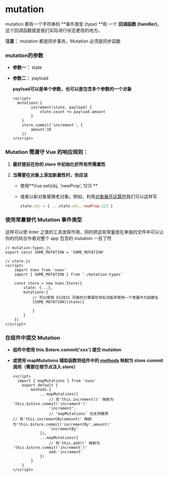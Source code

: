 # mutation

mutation 都有一个字符串的 **事件类型 (type) **和 一个 **回调函数 (handler)**。这个回调函数就是我们实际进行状态更改的地方。

**注意：** mutation 都是同步事务，Mutation 必须是同步函数

### mutation的参数

* **参数一：** state

* **参数二：** payload

  **payload可以是单个参数，也可以是包含多个参数的一个对象**

  ```vue
  <script>
  	mutations:{
          increment(state, payload) {
              state.count += payload.amount
          }
      }
      store.commit('increment', {
          amount:10
      })
  </script>
  ```

### Mutation 需遵守 Vue 的响应规则：

1. **最好提前在你的 store 中初始化好所有所需属性**

2. **当需要在对象上添加新属性时，你应该**

   * 使用**Vue.set(obj, 'newProp', 123) **

   * 或者以新对象替换老对象。例如，利用[对象展开运算符](https://github.com/tc39/proposal-object-rest-spread)我们可以这样写

     ```javascript
     state.obj = { ...state.obj, newProp:123 }
     ```

### 使用常量替代 Mutation 事件类型

这样可以使 linter 之类的工具发挥作用，同时把这些常量放在单独的文件中可以让你的代码合作者对整个 app 包含的 mutation 一目了然

```vue
// mutation-types.js
export const SOME_MUTATION = 'SOME_MUTATION'

// store.js
<script>
	import Vuex from 'vuex'
    import { SOME_MUTATION } from './mutation-types'
    
    const store = new Vuex.Store({
        state: {...},
        mutations:{
            // 可以使用 ES2015 风格的计算属性命名功能来使用一个常量作为函数名
            [SOME_MUTATION](state){
                
            }
        }
    })
</script> 
```

### 在组件中提交 Mutation

* **组件中使用 this.$store.commit('xxx') 提交 mutation**

* **或使用 mapMutations 辅助函数将组件中的 <u>methods</u> 映射为 store.commit 调用（需要在根节点注入 store）**

  ```VUE
  <script>
  	import { mapMutations } from 'vuex'
      export default {
          methods:{
              ...mapMutations([
                  // 将'this.increment()' 映射为 'this.$store.commit('increment')'
                  'increment', 
                  // 'mapMutations' 也支持载荷
  // 将'this.incrementBy(amount)' 映射为'this.$store.commit('incrementBy',amount)'
                  'incrementBy'
              ]),
              ...mapMutations({
                  // 将'this.add()' 映射为 'this.$store.commit('increment')'
                  add:'increment'
              })
          }
      }
  </script>
  ```

  
